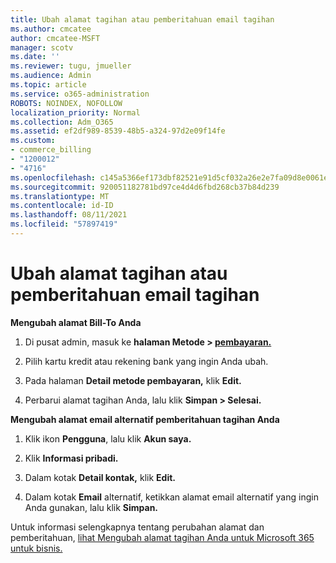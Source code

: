 ```yaml
---
title: Ubah alamat tagihan atau pemberitahuan email tagihan
ms.author: cmcatee
author: cmcatee-MSFT
manager: scotv
ms.date: ''
ms.reviewer: tugu, jmueller
ms.audience: Admin
ms.topic: article
ms.service: o365-administration
ROBOTS: NOINDEX, NOFOLLOW
localization_priority: Normal
ms.collection: Adm_O365
ms.assetid: ef2df989-8539-48b5-a324-97d2e09f14fe
ms.custom:
- commerce_billing
- "1200012"
- "4716"
ms.openlocfilehash: c145a5366ef173dbf82521e91d5cf032a26e2e7fa09d8e0061ec03887a2a3124
ms.sourcegitcommit: 920051182781bd97ce4d4d6fbd268cb37b84d239
ms.translationtype: MT
ms.contentlocale: id-ID
ms.lasthandoff: 08/11/2021
ms.locfileid: "57897419"
---
```

# <a name="change-billing-address-or-billing-email-notifications"></a>Ubah alamat tagihan atau pemberitahuan email tagihan

**Mengubah alamat Bill-To Anda**

1. Di pusat admin, masuk ke **halaman Metode > [pembayaran.](https://go.microsoft.com/fwlink/p/?linkid=2018806)**

2. Pilih kartu kredit atau rekening bank yang ingin Anda ubah.

3. Pada halaman **Detail metode pembayaran,** klik **Edit.**

4. Perbarui alamat tagihan Anda, lalu klik **Simpan > Selesai.**

**Mengubah alamat email alternatif pemberitahuan tagihan Anda** 

1. Klik ikon **Pengguna**, lalu klik **Akun saya.**

2. Klik **Informasi pribadi.**

3. Dalam kotak **Detail kontak,** klik **Edit.**

4. Dalam kotak **Email** alternatif, ketikkan alamat email alternatif yang ingin Anda gunakan, lalu klik **Simpan.**

Untuk informasi selengkapnya tentang perubahan alamat dan pemberitahuan, [lihat Mengubah alamat tagihan Anda untuk Microsoft 365 untuk bisnis.](https://docs.microsoft.com/microsoft-365/commerce/billing-and-payments/change-your-billing-addresses)

